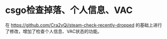 #  csgo检查掉落、个人信息、VAC

在
https://github.com/Cra2yQi/steam-check-recently-dropped
的基础上进行了修改，增加了检查个人信息、VAC状态的功能。